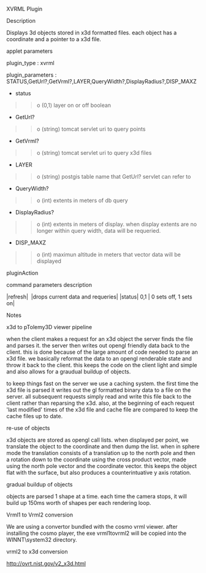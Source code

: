 XVRML Plugin

Description

Displays 3d objects stored in x3d formatted files. each object has a coordinate and a pointer to a x3d file.

applet parameters

plugin\_type : xvrml

plugin\_parameters : STATUS,GetUrl?,GetVrml?,LAYER,QueryWidth?,DisplayRadius?,DISP\_MAXZ


  * status
> > o (0,1) layer on or off boolean
  * GetUrl?
> > o (string) tomcat servlet uri to query points
  * GetVrml?
> > o (string) tomcat servlet uri to query x3d files
  * LAYER
> > o (string) postgis table name that GetUrl? servlet can refer to
  * QueryWidth?
> > o (int) extents in meters of db query
  * DisplayRadius?
> > o (int) extents in meters of display. when display extents are no longer within query width, data will be requeried.
  * DISP\_MAXZ
> > o (int) maximun altitude in meters that vector data will be displayed


pluginAction

command
parameters
description

|refresh|&nbsp; |drops current data and requeries|
|status| 0,1 | 0 sets off, 1 sets on|

Notes

x3d to pTolemy3D viewer pipeline

when the client makes a request for an x3d object the server finds the file and parses it. the server then writes out opengl friendly data back to the client. this is done because of the large amount of code needed to parse an x3d file. we basically reformat the data to an opengl renderable state and throw it back to the client. this keeps the code on the client light and simple and also allows for a graudual buildup of objects.

to keep things fast on the server we use a caching system. the first time the x3d file is parsed it writes out the gl formatted binary data to a file on the server. all subsequent requests simply read and write this file back to the client rather than reparsing the x3d. also, at the beginning of each request 'last modified' times of the x3d file and cache file are compared to keep the cache files up to date.

re-use of objects

x3d objects are stored as opengl call lists. when displayed per point, we translate the object to the coordinate and then dump the list. when in sphere mode the translation consists of a translation up to the north pole and then a rotation down to the coordinate using the cross product vector, made using the north pole vector and the coordinate vector. this keeps the object flat with the surface, but also produces a counterintuative y axis rotation.

gradual buildup of objects

objects are parsed 1 shape at a time. each time the camera stops, it will build up 150ms worth of shapes per each rendering loop.

Vrml1 to Vrml2 conversion

We are using a convertor bundled with the cosmo vrml viewer. after installing the cosmo player, the exe vrml1tovrml2 will be copied into the WINNT\system32 directory.

vrml2 to x3d conversion

http://ovrt.nist.gov/v2_x3d.html